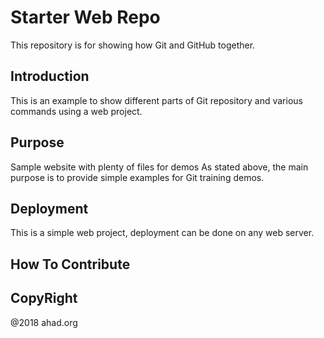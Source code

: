 # Starter Web Repo
This repository is for showing how Git and GitHub together.

## Introduction
This is an example to show different parts of Git repository and various commands
using a web project.

## Purpose
Sample website with plenty of files for demos
As stated above, the main purpose is to provide simple examples for Git
training demos.

## Deployment
This is a simple web project, deployment can be done on any web server.

## How To Contribute

## CopyRight
@2018 ahad.org
